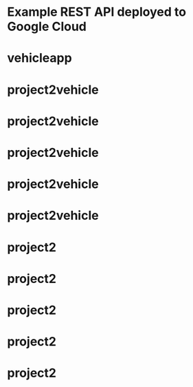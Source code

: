 # Example REST API deployed to Google Cloud
# vehicleapp
# project2vehicle
# project2vehicle
# project2vehicle
# project2vehicle
# project2vehicle
# project2
# project2
# project2
# project2
# project2
